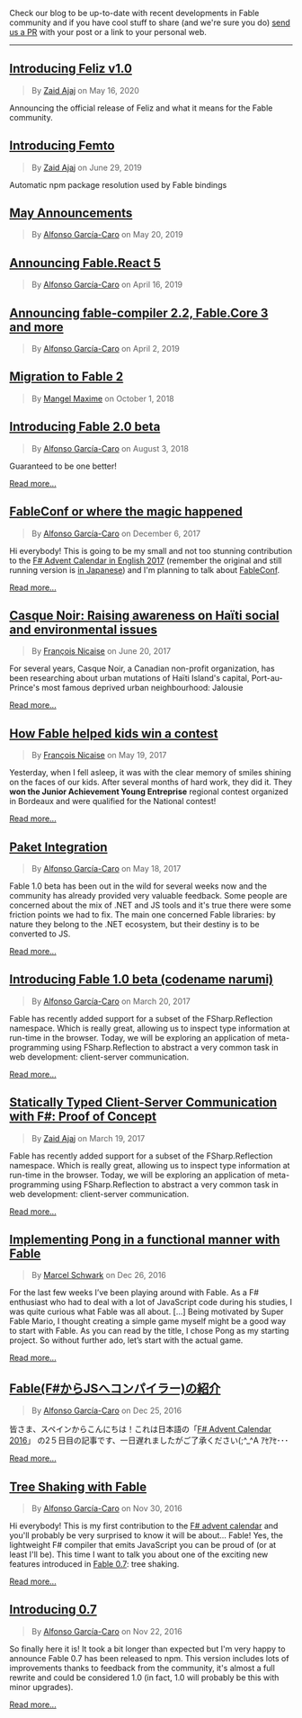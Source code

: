 Check our blog to be up-to-date with recent developments in Fable community and if you have cool stuff to share (and we're sure you do) [send us a PR](https://github.com/fable-compiler/fable-compiler.github.io/tree/dev/blog) with your post or a link to your personal web.

-------------------------------------------------------------------
## [Introducing Feliz v1.0](Introducing-Feliz-v1.0.html)

> By [Zaid Ajaj](https://github.com/Zaid-Ajaj) on May 16, 2020

Announcing the official release of Feliz and what it means for the Fable community.

## [Introducing Femto](Introducing-Femto.html)

> By [Zaid Ajaj](https://github.com/Zaid-Ajaj) on June 29, 2019

Automatic npm package resolution used by Fable bindings

## [May Announcements](2019-May-Announcements.html)

> By [Alfonso García-Caro](https://twitter.com/alfonsogcnunez) on May 20, 2019

## [Announcing Fable.React 5](Announcing-Fable-React-5.html)

> By [Alfonso García-Caro](https://twitter.com/alfonsogcnunez) on April 16, 2019

## [Announcing fable-compiler 2.2, Fable.Core 3 and more](Announcing-2-2.html)

> By [Alfonso García-Caro](https://twitter.com/alfonsogcnunez) on April 2, 2019

## [Migration to Fable 2](Migration-to-Fable2.html)

> By [Mangel Maxime](https://twitter.com/MangelMaxime) on October 1, 2018

## [Introducing Fable 2.0 beta](Introducing-2-0-beta.html)

> By [Alfonso García-Caro](https://twitter.com/alfonsogcnunez) on August 3, 2018

Guaranteed to be one better!

[Read more...](Introducing-2-0-beta.html)

## [FableConf or where the magic happened](FableConf.html)

> By [Alfonso García-Caro](https://twitter.com/alfonsogcnunez) on December 6, 2017

Hi everybody! This is going to be my small and not too stunning contribution to the [F# Advent Calendar in English 2017](https://sergeytihon.com/2017/10/22/f-advent-calendar-in-english-2017/) (remember the original and still running version is [in Japanese](https://qiita.com/advent-calendar/2017/fsharp)) and I'm planning to talk about [FableConf](http://fable.io/fableconf).

[Read more...](FableConf.html)

## [Casque Noir: Raising awareness on Haïti social and environmental issues](Development-For-Haiti.html)

> By [François Nicaise](https://twitter.com/thewhitetigle) on June 20, 2017

For several years, Casque Noir, a Canadian non-profit organization, has been researching about urban mutations of Haïti Island's capital, Port-au-Prince's most famous deprived urban neighbourhood: Jalousie

[Read more...](Development-For-Haiti.html)

## [How Fable helped kids win a contest](How-Fable-Helped-Kids.html)

> By [François Nicaise](https://twitter.com/thewhitetigle) on May 19, 2017

Yesterday, when I fell asleep, it was with the clear memory of smiles shining on the faces of our kids. After several months of hard work, they did it. They **won the Junior Achievement Young Entreprise** regional contest organized in Bordeaux and were qualified for the National contest!

[Read more...](How-Fable-Helped-Kids.html)

## [Paket Integration](Paket-integration.html)

> By [Alfonso García-Caro](https://twitter.com/alfonsogcnunez) on May 18, 2017

Fable 1.0 beta has been out in the wild for several weeks now and the community has already provided very valuable feedback. Some people are concerned about the mix of .NET and JS tools and it's true there were some friction points we had to fix. The main one concerned Fable libraries: by nature they belong to the .NET ecosystem, but their destiny is to be converted to JS.

[Read more...](Paket-integration.html)

## [Introducing Fable 1.0 beta (codename narumi)](Introducing-1-0-beta.html)

> By [Alfonso García-Caro](https://twitter.com/alfonsogcnunez) on March 20, 2017

Fable has recently added support for a subset of the FSharp.Reflection namespace. Which is really great, allowing us to inspect type information at run-time in the browser. Today, we will be exploring an application of meta-programming using FSharp.Reflection to abstract a very common task in web development: client-server communication.

[Read more...](Introducing-1-0-beta.html)

## [Statically Typed Client-Server Communication with F#: Proof of Concept](https://medium.com/@zaid.naom/statically-typed-client-server-communication-with-f-proof-of-concept-7e52cff4a625#.upg5r1mah)

> By [Zaid Ajaj](https://twitter.com/zaid_ajaj) on March 19, 2017

Fable has recently added support for a subset of the FSharp.Reflection namespace. Which is really great, allowing us to inspect type information at run-time in the browser. Today, we will be exploring an application of meta-programming using FSharp.Reflection to abstract a very common task in web development: client-server communication.

[Read more...](https://medium.com/@zaid.naom/statically-typed-client-server-communication-with-f-proof-of-concept-7e52cff4a625#.upg5r1mah)

## [Implementing Pong in a functional manner with Fable](http://oopbase.de/posts/implementing-pong-in-a-functional-manner-with-fable/)

> By [Marcel Schwark](https://twitter.com/oopbase) on Dec 26, 2016

For the last few weeks I’ve been playing around with Fable. As a F# enthusiast who had to deal with a lot of JavaScript code during his studies, I was quite curious what Fable was all about. [...]
Being motivated by Super Fable Mario, I thought creating a simple game myself might be a good way to start with Fable. As you can read by the title, I chose Pong as my starting project. So without further ado, let’s start with the actual game.

[Read more...](http://oopbase.de/posts/implementing-pong-in-a-functional-manner-with-fable/)

## [Fable(F#からJSへコンパイラー)の紹介](Fable-shoukai.html)

> By [Alfonso García-Caro](https://twitter.com/alfonsogcnunez) on Dec 25, 2016

皆さま、スペインからこんにちは！これは日本語の「[F# Advent Calendar 2016](http://qiita.com/advent-calendar/2016/fsharp)」
の2５日目の記事です、一日遅れましたがご了承ください(;^_^A ｱｾｱｾ･･･

[Read more...](Fable-shoukai.html)

## [Tree Shaking with Fable](Tree-shaking.html)

> By [Alfonso García-Caro](https://twitter.com/alfonsogcnunez) on Nov 30, 2016

Hi everybody! This is my first contribution to the [F# advent calendar](https://sergeytihon.wordpress.com/2016/10/23/f-advent-calendar-in-english-2016/) and you'll probably be very surprised to know it will be about... Fable! Yes, the lightweight F# compiler that emits JavaScript you can be proud of (or at least I'll be). This time I want to talk you about one of the exciting new features introduced in [Fable 0.7](Introducing-0-7.html): tree shaking.

[Read more...](Tree-shaking.html)

## [Introducing 0.7](Introducing-0-7.html)

> By [Alfonso García-Caro](https://twitter.com/alfonsogcnunez) on Nov 22, 2016

So finally here it is! It took a bit longer than expected but I'm very happy to announce Fable 0.7 has been released to npm. This version includes lots of improvements thanks to feedback from the community, it's almost a full rewrite and could be considered 1.0 (in fact, 1.0 will probably be this with minor upgrades).

[Read more...](Introducing-0-7.html)
